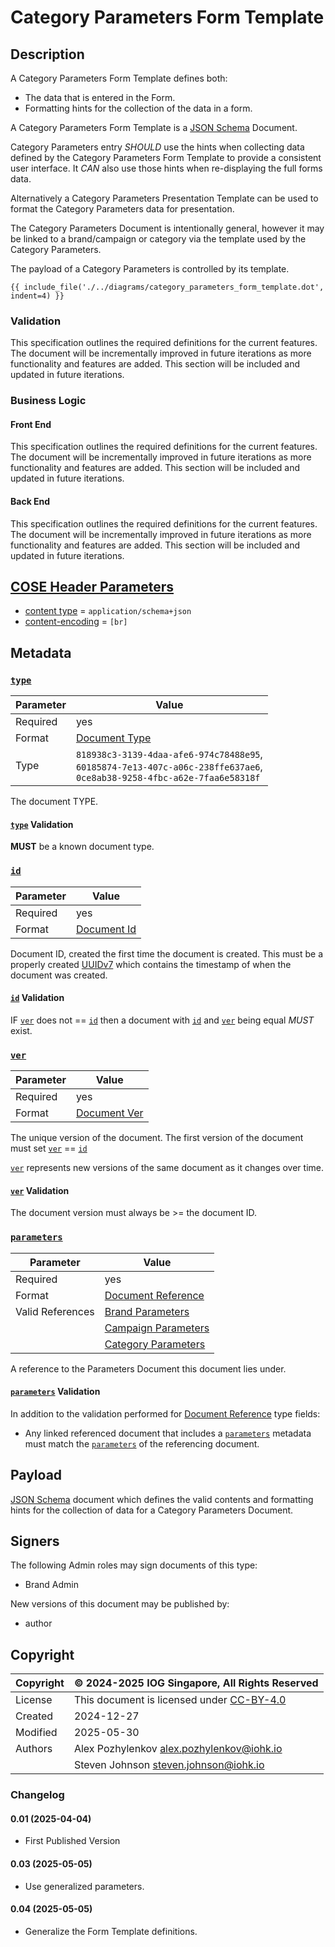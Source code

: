 # Category Parameters Form Template

## Description

A Category Parameters Form Template defines both:

* The data that is entered in the Form.
* Formatting hints for the collection of the data in a form.

A Category Parameters Form Template is a [JSON Schema][JSON Schema-2020-12] Document.

Category Parameters entry *SHOULD* use the hints when collecting
data defined by the Category Parameters Form Template to provide a
consistent user interface.
It *CAN* also use those hints when re-displaying the full forms data.

Alternatively a Category Parameters Presentation Template can be used to
format the Category Parameters data for presentation.

The Category Parameters Document is intentionally general,
however it may be linked to a brand/campaign or category
via the template used by the Category Parameters.

The payload of a Category Parameters is controlled by its template.

<!-- markdownlint-disable max-one-sentence-per-line -->

```graphviz dot category_parameters_form_template.dot.svg
{{ include_file('./../diagrams/category_parameters_form_template.dot', indent=4) }}
```

<!-- markdownlint-enable max-one-sentence-per-line -->

### Validation

This specification outlines the required definitions for the current features.
The document will be incrementally improved in future iterations as more functionality
and features are added.
This section will be included and updated in future iterations.

### Business Logic

#### Front End

This specification outlines the required definitions for the current features.
The document will be incrementally improved in future iterations as more functionality
and features are added.
This section will be included and updated in future iterations.

#### Back End

This specification outlines the required definitions for the current features.
The document will be incrementally improved in future iterations as more functionality
and features are added.
This section will be included and updated in future iterations.

## [COSE Header Parameters][RFC9052-HeaderParameters]

* [content type](../spec.md#content-type) = `application/schema+json`
* [content-encoding](../spec.md#content-encoding) = `[br]`

## Metadata

### [`type`](../metadata.md#type)

<!-- markdownlint-disable MD033 -->
| Parameter | Value |
| --- | --- |
| Required | yes |
| Format | [Document Type](../metadata.md#document-type) |
| Type | `818938c3-3139-4daa-afe6-974c78488e95`,<br/>`60185874-7e13-407c-a06c-238ffe637ae6`,<br/>`0ce8ab38-9258-4fbc-a62e-7faa6e58318f` |
<!-- markdownlint-enable MD033 -->
The document TYPE.

#### [`type`](../metadata.md#type) Validation

**MUST** be a known document type.

### [`id`](../metadata.md#id)

<!-- markdownlint-disable MD033 -->
| Parameter | Value |
| --- | --- |
| Required | yes |
| Format | [Document Id](../metadata.md#document-id) |
<!-- markdownlint-enable MD033 -->
Document ID, created the first time the document is created.
This must be a properly created [UUIDv7][RFC9562-V7] which contains the
timestamp of when the document was created.

#### [`id`](../metadata.md#id) Validation

IF [`ver`](../metadata.md#ver) does not == [`id`](../metadata.md#id) then a document with
[`id`](../metadata.md#id) and [`ver`](../metadata.md#ver) being equal *MUST* exist.

### [`ver`](../metadata.md#ver)

<!-- markdownlint-disable MD033 -->
| Parameter | Value |
| --- | --- |
| Required | yes |
| Format | [Document Ver](../metadata.md#document-ver) |
<!-- markdownlint-enable MD033 -->
The unique version of the document.
The first version of the document must set [`ver`](../metadata.md#ver) == [`id`](../metadata.md#id)

[`ver`](../metadata.md#ver) represents new versions of the same document as it changes over time.

#### [`ver`](../metadata.md#ver) Validation

The document version must always be >= the document ID.

### [`parameters`](../metadata.md#parameters)

<!-- markdownlint-disable MD033 -->
| Parameter | Value |
| --- | --- |
| Required | yes |
| Format | [Document Reference](../metadata.md#document-reference) |
| Valid References | [Brand Parameters](brand_parameters.md) |
|  | [Campaign Parameters](campaign_parameters.md) |
|  | [Category Parameters](category_parameters.md) |
<!-- markdownlint-enable MD033 -->
A reference to the Parameters Document this document lies under.

#### [`parameters`](../metadata.md#parameters) Validation

In addition to the validation performed for [Document Reference](../metadata.md#document-reference) type fields:

* Any linked referenced document that includes a [`parameters`](../metadata.md#parameters) metadata must match the
[`parameters`](../metadata.md#parameters) of the referencing document.

## Payload

[JSON Schema][JSON Schema-2020-12] document which defines the valid contents and
formatting hints for the collection of data for a
Category Parameters Document.

## Signers

The following Admin roles may sign documents of this type:

* Brand Admin

New versions of this document may be published by:

* author

## Copyright

| Copyright | :copyright: 2024-2025 IOG Singapore, All Rights Reserved |
| --- | --- |
| License | This document is licensed under [CC-BY-4.0] |
| Created | 2024-12-27 |
| Modified | 2025-05-30 |
| Authors | Alex Pozhylenkov <alex.pozhylenkov@iohk.io> |
| | Steven Johnson <steven.johnson@iohk.io> |

### Changelog

#### 0.01 (2025-04-04)

* First Published Version

#### 0.03 (2025-05-05)

* Use generalized parameters.

#### 0.04 (2025-05-05)

* Generalize the Form Template definitions.

[RFC9052-HeaderParameters]: https://www.rfc-editor.org/rfc/rfc8152#section-3.1
[JSON Schema-2020-12]: https://json-schema.org/draft/2020-12
[CC-BY-4.0]: https://creativecommons.org/licenses/by/4.0/legalcode
[RFC9562-V7]: https://www.rfc-editor.org/rfc/rfc9562.html#name-uuid-version-7
